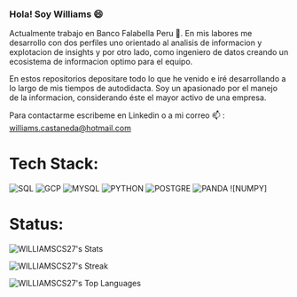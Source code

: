 ### Hola! Soy Williams 😄⁣ 

⁣⁣Actualmente trabajo en Banco Falabella Peru 🔭. En mis labores me desarrollo con dos perfiles uno orientado al analisis de informacion y explotacion de insights y por otro lado, como ingeniero de datos creando un ecosistema de informacion optimo para el equipo.

En estos repositorios depositare todo lo que he venido e iré desarrollando a lo largo de mis tiempos de autodidacta. Soy un apasionado por el manejo de la informacion, considerando éste el mayor activo de una empresa.

Para contactarme escribeme en Linkedin o a mi correo 📫 : williams.castaneda@hotmail.com

 # Tech Stack:

![SQL](https://github.com/WilliamsCS27/williamscastaneda/assets/51034523/59f4201a-c636-43bb-b156-1de569e72a10) ![GCP](https://github.com/WilliamsCS27/williamscastaneda/assets/51034523/a76ecaf8-72a4-4b7f-9357-3826e614885d) ![MYSQL](https://github.com/WilliamsCS27/williamscastaneda/assets/51034523/2311a532-9bb5-464c-8b47-48a2c02aaad9) ![PYTHON](https://github.com/WilliamsCS27/williamscastaneda/assets/51034523/c5843201-8333-4cba-b716-718e169e0f05) ![POSTGRE](https://github.com/WilliamsCS27/williamscastaneda/assets/51034523/40c63034-5653-4428-a4a9-9281205fc52b) ![PANDA](https://github.com/WilliamsCS27/williamscastaneda/assets/51034523/dc9cdfdc-e7b4-4efe-a9c0-1143711f8965) ![NUMPY]



 # Status:

![WILLIAMSCS27's Stats](https://github-readme-stats.vercel.app/api?username=WILLIAMSCS27&theme=vue-dark&show_icons=true&hide_border=true&count_private=true)
 
![WILLIAMSCS27's Streak](https://github-readme-streak-stats.herokuapp.com/?user=WILLIAMSCS27&theme=vue-dark&hide_border=true)

![WILLIAMSCS27's Top Languages](https://github-readme-stats.vercel.app/api/top-langs/?username=WILLIAMSCS27&theme=vue-dark&show_icons=true&hide_border=true&layout=compact)

